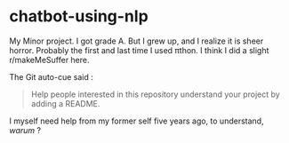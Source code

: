 # chatbot-using-nlp
My Minor project. I got grade A. But I grew up, and I realize it is sheer horror. Probably the first and last time I used πthon. I think I did a slight r/makeMeSuffer here.

The Git auto-cue said : 
> Help people interested in this repository understand your project by adding a README.

I myself need help from my former self five years ago, to understand, _warum_ ?
